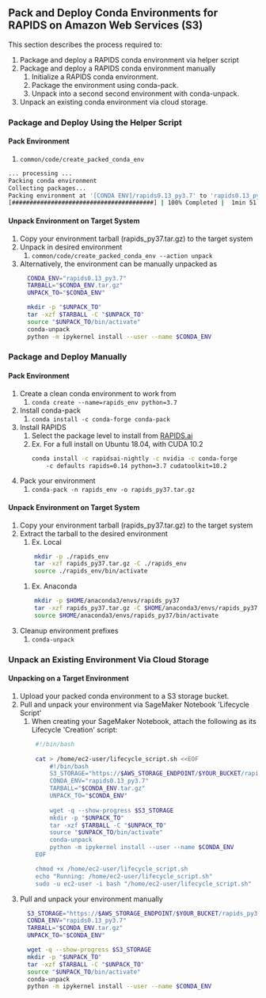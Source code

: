## **Pack and Deploy Conda Environments for RAPIDS on Amazon Web Services (S3)**
This section describes the process required to:
1. Package and deploy a RAPIDS conda environment via helper script
1. Package and deploy a RAPIDS conda environment manually
    1. Initialize a RAPIDS conda environment.
    1. Package the environment using conda-pack.
    1. Unpack into a second second environment with conda-unpack.
1. Unpack an existing conda environment via cloud storage.

### **Package and Deploy Using the Helper Script**
#### Pack Environment
1. `common/code/create_packed_conda_env`
```bash
... processing ...
Packing conda environment
Collecting packages...
Packing environment at '[CONDA ENV]/rapids0.13_py3.7' to 'rapids0.13_py3.7.tar.gz'
[########################################] | 100% Completed |  1min 51.1s
```

#### Unpack Environment on Target System
1. Copy your environment tarball (rapids_py37.tar.gz) to the target system
1. Unpack in desired environment
    1. `common/code/create_packed_conda_env --action unpack` 
1. Alternatively, the environment can be manually unpacked as
    ```bash
      CONDA_ENV="rapids0.13_py3.7"
      TARBALL="$CONDA_ENV.tar.gz"
      UNPACK_TO="$CONDA_ENV"
   
      mkdir -p "$UNPACK_TO"
      tar -xzf $TARBALL -C "$UNPACK_TO"
      source "$UNPACK_TO/bin/activate"
      conda-unpack
      python -m ipykernel install --user --name $CONDA_ENV
    ```

### **Package and Deploy Manually**
#### Pack Environment
1. Create a clean conda environment to work from
    1. `conda create --name=rapids_env python=3.7`
1. Install conda-pack
    1. `conda install -c conda-forge conda-pack`
1. Install RAPIDS
    1. Select the package level to install from [RAPIDS.ai](rapids.ai/start.html)
    1. Ex. For a full install on Ubuntu 18.04, with CUDA 10.2
        ```bash
        conda install -c rapidsai-nightly -c nvidia -c conda-forge 
            -c defaults rapids=0.14 python=3.7 cudatoolkit=10.2 
        ```
1. Pack your environment
    1. `conda-pack -n rapids_env -o rapids_py37.tar.gz`
    
#### Unpack Environment on Target System 
1. Copy your environment tarball (rapids_py37.tar.gz) to the target system
1. Extract the tarball to the desired environment
    1. Ex. Local
    ```bash
        mkdir -p ./rapids_env
        tar -xzf rapids_py37.tar.gz -C ./rapids_env
        source ./rapids_env/bin/activate
    ```
   1. Ex. Anaconda
    ```bash
        mkdir -p $HOME/anaconda3/envs/rapids_py37
        tar -xzf rapids_py37.tar.gz -C $HOME/anaconda3/envs/rapids_py37
        source $HOME/anaconda3/envs/rapids_py37/bin/activate 
    ```
1. Cleanup environment prefixes
    1. `conda-unpack`

### **Unpack an Existing Environment Via Cloud Storage**
#### Unpacking on a Target Environment
1. Upload your packed conda environment to a S3 storage bucket.
1. Pull and unpack your environment via SageMaker Notebook 'Lifecycle Script'
    1. When creating your SageMaker Notebook, attach the following as its Lifecycle 'Creation' script:
       ```bash
        #!/bin/bash
        
        cat > /home/ec2-user/lifecycle_script.sh <<EOF
            #!/bin/bash
            S3_STORAGE="https://$AWS_STORAGE_ENDPOINT/$YOUR_BUCKET/rapids_py37.tar.gz"
            CONDA_ENV="rapids0.13_py3.7"
            TARBALL="$CONDA_ENV.tar.gz"
            UNPACK_TO="$CONDA_ENV"
           
            wget -q --show-progress $S3_STORAGE
            mkdir -p "$UNPACK_TO"
            tar -xzf $TARBALL -C "$UNPACK_TO"
            source "$UNPACK_TO/bin/activate"
            conda-unpack
            python -m ipykernel install --user --name $CONDA_ENV
        EOF
   
        chmod +x /home/ec2-user/lifecycle_script.sh
        echo "Running: /home/ec2-user/lifecycle_script.sh"
        sudo -u ec2-user -i bash "/home/ec2-user/lifecycle_script.sh"
        ```
1. Pull and unpack your environment manually
    ```bash
      S3_STORAGE="https://$AWS_STORAGE_ENDPOINT/$YOUR_BUCKET/rapids_py37.tar.gz"
      CONDA_ENV="rapids0.13_py3.7"
      TARBALL="$CONDA_ENV.tar.gz"
      UNPACK_TO="$CONDA_ENV"
   
      wget -q --show-progress $S3_STORAGE
      mkdir -p "$UNPACK_TO"
      tar -xzf $TARBALL -C "$UNPACK_TO"
      source "$UNPACK_TO/bin/activate"
      conda-unpack
      python -m ipykernel install --user --name $CONDA_ENV
    ```